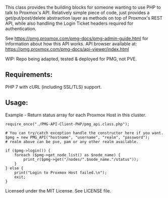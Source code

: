 This class provides the building blocks for someone wanting to use PHP to talk to Proxmox's API.
Relatively simple piece of code, just provides a get/put/post/delete abstraction layer as methods
on top of Proxmox's REST API, while also handling the Login Ticket headers required for authentication.

See https://pmg.proxmox.com/pmg-docs/pmg-admin-guide.html for information about how this API works.
API browser available at: https://pmg.proxmox.com/pmg-docs/api-viewer/index.html

WIP: Repo being adapted, tested & deployed for PMG, not PVE.

## Requirements: ##

PHP 7 with cURL (including SSL/TLS) support.

## Usage: ##

Example - Return status array for each Proxmox Host in this cluster.

    require_once("./PMG-API-Client-PHP/pmg_api.class.php");

    # You can try/catch exception handle the constructor here if you want.
    $pmg = new PMG_API("hostname", "username", "realm", "password");
    # realm above can be pve, pam or any other realm available.

    if ($pmg->login()) {
        foreach ($pmg->get_node_list() as $node_name) {
            print_r($pmg->get("/nodes/".$node_name."/status"));
        }
    } else {
        print("Login to Proxmox Host failed.\n");
        exit;
    }

Licensed under the MIT License.
See LICENSE file.

